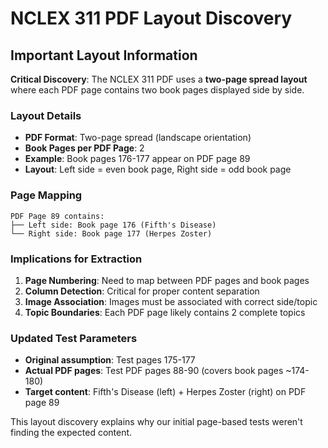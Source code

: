 # NCLEX 311 PDF Layout Discovery

## Important Layout Information

**Critical Discovery**: The NCLEX 311 PDF uses a **two-page spread layout** where each PDF page contains two book pages displayed side by side.

### Layout Details

- **PDF Format**: Two-page spread (landscape orientation)
- **Book Pages per PDF Page**: 2 
- **Example**: Book pages 176-177 appear on PDF page 89
- **Layout**: Left side = even book page, Right side = odd book page

### Page Mapping

```
PDF Page 89 contains:
├── Left side: Book page 176 (Fifth's Disease)
└── Right side: Book page 177 (Herpes Zoster)
```

### Implications for Extraction

1. **Page Numbering**: Need to map between PDF pages and book pages
2. **Column Detection**: Critical for proper content separation
3. **Image Association**: Images must be associated with correct side/topic
4. **Topic Boundaries**: Each PDF page likely contains 2 complete topics

### Updated Test Parameters

- **Original assumption**: Test pages 175-177
- **Actual PDF pages**: Test PDF pages 88-90 (covers book pages ~174-180)
- **Target content**: Fifth's Disease (left) + Herpes Zoster (right) on PDF page 89

This layout discovery explains why our initial page-based tests weren't finding the expected content.